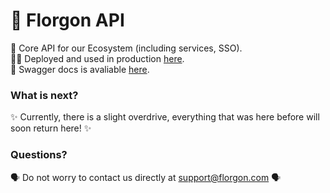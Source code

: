 # 🚀 Florgon API

🔧 Core API for our Ecosystem (including services, SSO). \
👨‍💻 Deployed and used in production [here](https://api.florgon.com/v1/utils/status). \
📗 Swagger docs is avaliable [here](https://api.florgon.com/v1/docs).

### What is next?

✨ Currently, there is a slight overdrive, everything that was here before will soon return here! ✨

### Questions?

🗣️ Do not worry to contact us directly at [support@florgon.com](mailto:support@florgon.com) 🗣️
